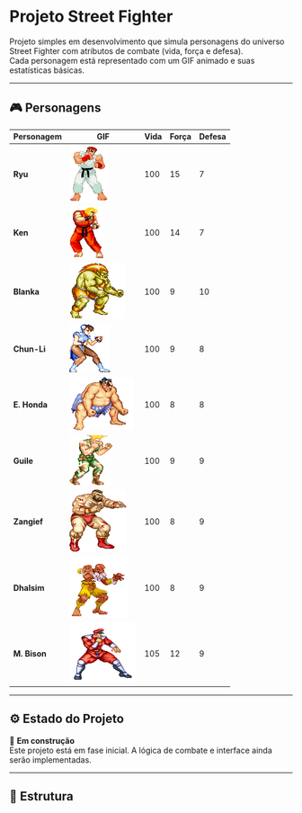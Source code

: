 # Projeto Street Fighter

Projeto simples em desenvolvimento que simula personagens do universo Street Fighter com atributos de combate (vida, força e defesa).  
Cada personagem está representado com um GIF animado e suas estatísticas básicas.

---

## 🎮 Personagens

| Personagem | GIF | Vida | Força | Defesa |
|-----------|-----|------|-------|--------|
| **Ryu** | ![Ryu](visual/ryu.gif) | 100 | 15 | 7 |
| **Ken** | ![Ken](visual/ken.gif) | 100 | 14 | 7 |
| **Blanka** | ![Blanka](visual/blanka.gif) | 100 | 9 | 10 |
| **Chun-Li** | ![Chun-Li](visual/chun-li.gif) | 100 | 9 | 8 |
| **E. Honda** | ![E. Honda](visual/ehonda.gif) | 100 | 8 | 8 |
| **Guile** | ![Guile](visual/guile.gif) | 100 | 9 | 9 |
| **Zangief** | ![Zangief](visual/zangief.gif) | 100 | 8 | 9 |
| **Dhalsim** | ![Dhalsim](visual/dhalsim.gif) | 100 | 8 | 9 |
| **M. Bison** | ![Bison](visual/mbison.gif) | 105 | 12 | 9 |

---

## ⚙️ Estado do Projeto

🚧 **Em construção**  
Este projeto está em fase inicial. A lógica de combate e interface ainda serão implementadas.

---

## 📁 Estrutura

